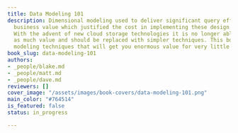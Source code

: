 ```yaml
---
title: Data Modeling 101
description: Dimensional modeling used to deliver significant query efficiency and
  business value which justified the cost in implementing these design practices.
  With the advent of new cloud storage technologies it is no longer able to deliver
  as much value and should be replaced with simpler techniques. This book covers data
  modeling techniques that will get you enormous value for very little effort.
book_slug: data-modeling-101
authors:
- _people/blake.md
- _people/matt.md
- _people/dave.md
reviewers: []
cover_image: "/assets/images/book-covers/data-modeling-101.png"
main_color: "#764514"
is_featured: false
status: in_progress

---
```

